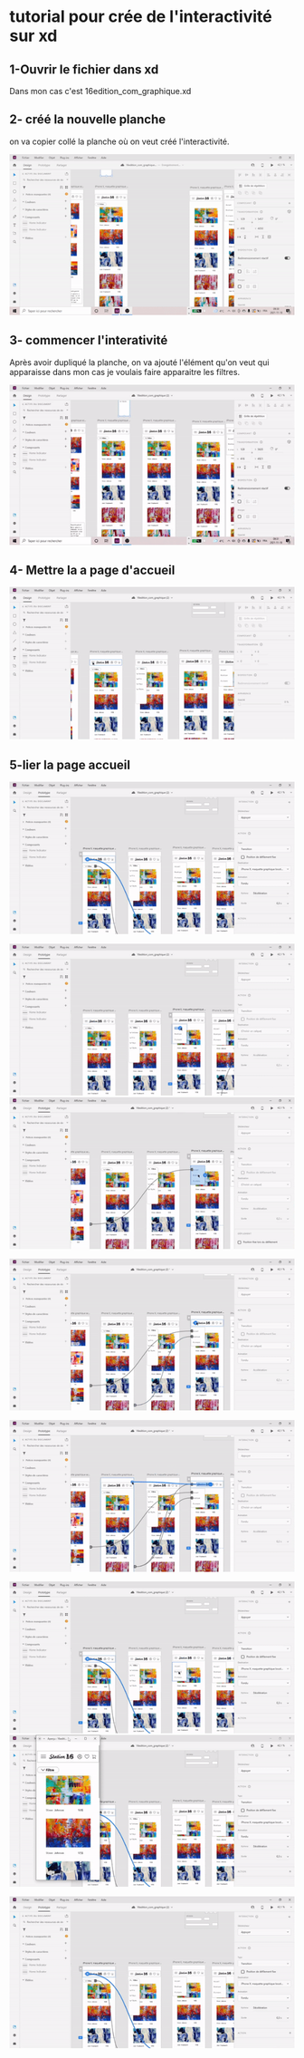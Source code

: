 # tutorial pour crée de l'interactivité sur xd
## 1-Ouvrir le fichier dans xd
Dans mon cas c'est 16edition_com_graphique.xd
 
## 2- créé la nouvelle planche

on va copier collé la planche où on veut créé l'interactivité.

![capture d'écran](media/capture_etape_1.gif)

## 3- commencer l'interativité
Après avoir dupliqué la planche, on va ajouté l'élément qu'on veut qui apparaisse dans mon cas je voulais faire apparaitre les filtres.


![capture d'écran etape 2](media/capture_etape_2.gif)

## 4- Mettre la a page d'accueil
![capture d'écran](media/ezgif.com-gif-maker7.gif)

## 5-lier la page accueil
![capture d'écran](media/ezgif.com-gif-maker2.gif)



![capture d'écran](media/ezgif.com-gif-maker18.gif)
![capture d'écran](media/ezgif.com-gif-maker20.gif)

![capture d'écran](media/ezgif.com-gif-maker22.gif)

![capture d'écran](media/ezgif.com-gif-maker24.gif)

![capture d'écran](media/ezgif.com-gif-maker13.gif)
![capture d'écran](media/ezgif.com-gif-maker14.gif)

![capture d'écran](media/ezgif.com-gif-maker17.gif)





